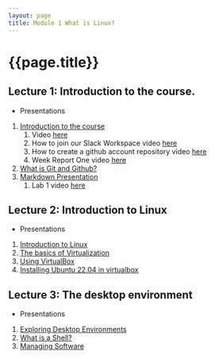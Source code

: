 ```yaml
---
layout: page
title: Module 1 What is Linux?
---
```


# {{page.title}}
## Lecture 1: Introduction to the course. 
* Presentations
1. [Introduction to the course](https://rapurl.live/0xh)
   1. Video [here](https://youtu.be/xAoKuDV09b8)
   2. How to join our Slack Workspace video [here](https://youtu.be/So9CN82ZwaY)
   3. How to create a github account repository video [here](https://youtu.be/uraJCa5V-Ao)
   4. Week Report One video [here](https://youtu.be/kBsY-uoEuBU)
2. [What is Git and Github?](https://www.youtube.com/watch?v=wpISo9TNjfU)
3. [Markdown Presentation](https://rapurl.live/zjs)
   1. Lab 1 video [here](https://youtu.be/PtJMXxi1je8)

## Lecture 2: Introduction to Linux
* Presentations
1. [Introduction to Linux](https://rapurl.live/dbx)
2. [The basics of Virtualization](https://rapurl.live/bt7)
3. [Using VirtualBox](http://bit.ly/3hk03nI)
4. [Installing Ubuntu 22.04 in virtualbox](http://bit.ly/2WR4i0o)

## Lecture 3: The desktop environment 
* Presentations
1. [Exploring Desktop Environments](https://bit.ly/3u1QcsC)
2. [What is a Shell?](https://bit.ly/3jS8fNa)
3. [Managing Software](https://rapurl.live/nft)